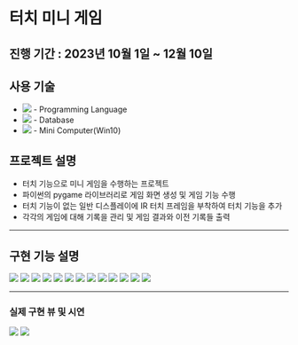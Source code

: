 # 터치 미니 게임

## 진행 기간 : 2023년 10월 1일 ~ 12월 10일

## 사용 기술
+ <img src ="https://img.shields.io/badge/Python-3776AB?style=flat-square&logo=Python&logoColor=white"/> - Programming Language
+ <img src ="https://img.shields.io/badge/SQLite-003B57?logo=sqlite&logoColor=fff&style=flat-square"/> - Database
+ <img src="https://img.shields.io/badge/lattepanda-CDA56B?logo=foodpanda&logoColor=fff&style=flat-square"/> - Mini Computer(Win10)

## 프로젝트 설명
+ 터치 기능으로 미니 게임을 수행하는 프로젝트
+ 파이썬의 pygame 라이브러리로 게임 화면 생성 및 게임 기능 수행
+ 터치 기능이 없는 일반 디스플레이에 IR 터치 프레임을 부착하여 터치 기능을 추가
+ 각각의 게임에 대해 기록을 관리 및 게임 결과와 이전 기록들 출력

---
## 구현 기능 설명

<img src ="https://github.com/Mellowball/Touch-Mini-Games/blob/main/readme_img/0.png"/>
<img src ="https://github.com/Mellowball/Touch-Mini-Games/blob/main/readme_img/1-1.png"/>
<img src ="https://github.com/Mellowball/Touch-Mini-Games/blob/main/readme_img/1-2.png"/>
<img src ="https://github.com/Mellowball/Touch-Mini-Games/blob/main/readme_img/1-3.png"/>
<img src ="https://github.com/Mellowball/Touch-Mini-Games/blob/main/readme_img/2-1.png"/>
<img src ="https://github.com/Mellowball/Touch-Mini-Games/blob/main/readme_img/2-2.png"/>
<img src ="https://github.com/Mellowball/Touch-Mini-Games/blob/main/readme_img/2-3.png"/>
<img src ="https://github.com/Mellowball/Touch-Mini-Games/blob/main/readme_img/2-4.png"/>
<img src ="https://github.com/Mellowball/Touch-Mini-Games/blob/main/readme_img/2-5.png"/>
<img src ="https://github.com/Mellowball/Touch-Mini-Games/blob/main/readme_img/2-6.png"/>
<img src ="https://github.com/Mellowball/Touch-Mini-Games/blob/main/readme_img/2-7.png"/>
<img src ="https://github.com/Mellowball/Touch-Mini-Games/blob/main/readme_img/2-8.png"/>
<img src ="https://github.com/Mellowball/Touch-Mini-Games/blob/main/readme_img/2-9.png"/>
  
---
### 실제 구현 뷰 및 시연
<img src ="https://github.com/Mellowball/Touch-Mini-Games/blob/main/readme_img/3-1.gif"/>
<img src ="https://github.com/Mellowball/Touch-Mini-Games/blob/main/readme_img/3-2.gif"/>


